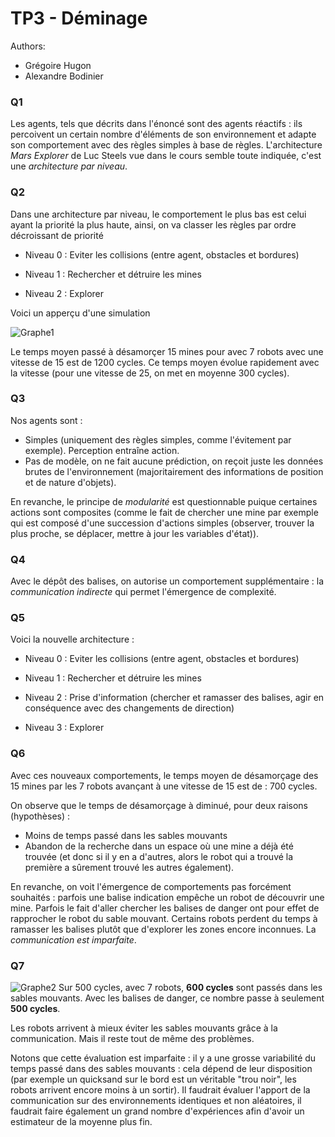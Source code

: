 # TP3 - Déminage

Authors:
- Grégoire Hugon
- Alexandre Bodinier


### Q1

Les agents, tels que décrits dans l'énoncé sont des agents réactifs : ils percoivent un certain nombre d'éléments de son environnement et adapte son comportement avec des règles simples à base de règles. L'architecture *Mars Explorer* de Luc Steels vue dans le cours semble toute indiquée, c'est une *architecture par niveau*.

### Q2

Dans une architecture par niveau, le comportement le plus bas est celui ayant la priorité la plus haute, ainsi, on va classer les règles par ordre décroissant de priorité

- Niveau 0 : Eviter les collisions (entre agent, obstacles et bordures)

- Niveau 1 : Rechercher et détruire les mines

- Niveau 2 : Explorer

Voici un apperçu d'une simulation

![Graphe1](mine_counter.png) 

Le temps moyen passé à désamorçer 15 mines pour avec 7 robots avec une vitesse de 15 est de 1200 cycles.
Ce temps moyen évolue rapidement avec la vitesse (pour une vitesse de 25, on met en moyenne 300 cycles).

### Q3

Nos agents sont :

* Simples (uniquement des règles simples, comme l'évitement par exemple). Perception entraîne action.
* Pas de modèle, on ne fait aucune prédiction, on reçoit juste les données brutes de l'environnement (majoritairement des informations de position et de nature d'objets).

En revanche, le principe de *modularité* est questionnable puique certaines actions sont composites (comme le fait de chercher une mine par exemple qui est composé d'une succession d'actions simples (observer, trouver la plus proche, se déplacer, mettre à jour les variables d'état)).

### Q4

Avec le dépôt des balises, on autorise un comportement supplémentaire : la *communication indirecte* qui permet l'émergence de complexité.

### Q5

Voici la nouvelle architecture :

- Niveau 0 : Eviter les collisions (entre agent, obstacles et bordures)

- Niveau 1 : Rechercher et détruire les mines

- Niveau 2 : Prise d'information (chercher et ramasser des balises, agir en conséquence avec des changements de direction)

- Niveau 3 : Explorer

### Q6

Avec ces nouveaux comportements, le temps moyen de désamorçage des 15 mines par les 7 robots avançant à une vitesse de 15 est de : 700 cycles.

On observe que le temps de désamorçage à diminué, pour deux raisons (hypothèses) :
- Moins de temps passé dans les sables mouvants
- Abandon de la recherche dans un espace où une mine a déjà été trouvée (et donc si il y en a d'autres, alors le robot qui a trouvé la première a sûrement trouvé les autres également).

En revanche, on voit l'émergence de comportements pas forcément souhaités : parfois une balise indication empêche un robot de découvrir une mine. Parfois le fait d'aller chercher les balises de danger ont pour effet de rapprocher le robot du sable mouvant. Certains robots perdent du temps à ramasser les balises plutôt que d'explorer les zones encore inconnues. La *communication est imparfaite*.

### Q7

![Graphe2](quicksands.png)
Sur 500 cycles, avec 7 robots, **600 cycles** sont passés dans les sables mouvants. Avec les balises de danger, ce nombre passe à seulement **500 cycles**.

Les robots arrivent à mieux éviter les sables mouvants grâce à la communication. Mais il reste tout de même des problèmes.

Notons que cette évaluation est imparfaite : il y a une grosse variabilité du temps passé dans des sables mouvants : cela dépend de leur disposition (par exemple un quicksand sur le bord est un véritable "trou noir", les robots arrivent encore moins à un sortir). Il faudrait évaluer l'apport de la communication sur des environnements identiques et non aléatoires, il faudrait faire également un grand nombre d'expériences afin d'avoir un estimateur de la moyenne plus fin.